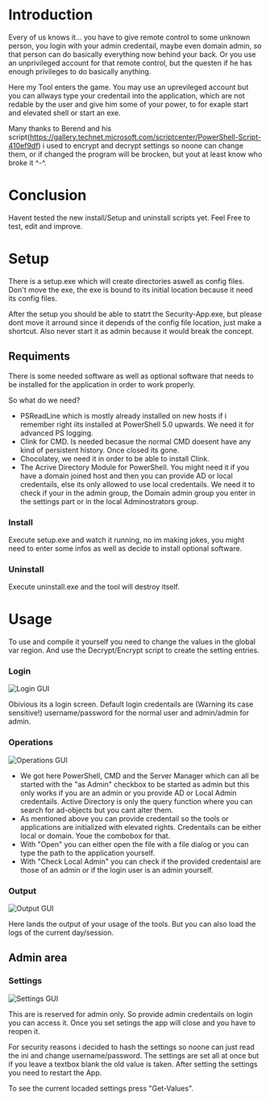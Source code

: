 # Introduction #
Every of us knows it... you have to give remote control to some unknown person, you login with your admin credentail, maybe even domain admin, so that person can do basically everything now behind your back. Or you use an unprivileged account for that remote control, but the questen if he has enough privileges to do basically anything.

Here my Tool enters the game. You may use an uprevileged account but you can allways type your credentail into the application, which are not redable by the user and give him some of your power, to for exaple start and elevated shell or start an exe.

Many thanks to Berend and his script(https://gallery.technet.microsoft.com/scriptcenter/PowerShell-Script-410ef9df) i used to encrypt and decrypt settings so noone can change them, or if changed the program will be brocken, but yout at least know who broke it ^-^.

# Conclusion #
Havent tested the new install/Setup and uninstall scripts yet. Feel Free to test, edit and improve.

# Setup #
There is a setup.exe which will create directories aswell as config files. Don't move the exe, the exe is bound to its initial location because it need its config files.

After the setup you should be able to statrt the Security-App.exe, but please dont move it arround since it depends of the config file location, just make a shortcut. Also never start it as admin because it would break the concept.
## Requiments ##
There is some needed software as well as optional software that needs to be installed for the application in order to work properly.

So what do we need?
- PSReadLine which is mostly already installed on new hosts if i remember right iits installed at PowerShell 5.0 upwards. We need it for advanced PS logging.
- Clink for CMD. Is needed becasue the normal CMD doesent have any kind of persistent history. Once closed its gone.
- Chocolatey, we need it in order to be able to install Clink.
- The Acrive Directory Module for PowerShell. You might need it if you have a domain joined host and then you can provide AD or local credentails, else its only allowed to use local credentails. We need it to check if your in the admin group, the Domain admin group you enter in the settings part or in  the  local Adminostrators group.
### Install ###
Execute setup.exe and watch it running, no im making jokes, you might need to enter some infos as well as decide to install optional software.
### Uninstall ###
Execute uninstall.exe and the tool will destroy itself.
# Usage #
To use and compile it yourself  you need to change the values in the global var region. And use the Decrypt/Encrypt script to create the setting entries.
### Login ###
![Login GUI](https://github.com/seyo-IV/PowerShell-Security-App/blob/master/images/Login.PNG)

Obivious its a login screen. Default login credentails are (Warning its case sensitive!) username/password for the normal user and admin/admin for admin.
### Operations ###
![Operations GUI](https://github.com/seyo-IV/PowerShell-Security-App/blob/master/images/Operations.PNG)

- We got here PowerShell, CMD and the Server Manager which can all be started with the "as Admin" checkbox to be started as admin but this only works if you are an admin or you provide AD or Local Admin credentails. Active Directory is only the query function where you can search for ad-objects but you cant alter them.
- As mentioned above you can provide credentail so the tools or applications are initialized with elevated rights. Credentails can be either local or domain. Youe the combobox for that.
- With "Open" you can either open the file with a file dialog or you can type the path to the application yourself.
- With "Check Local Admin" you can check if the provided credentaisl are those of an admin or if the login user is an admin yourself.
### Output ###
![Output GUI](https://github.com/seyo-IV/PowerShell-Security-App/blob/master/images/Output.PNG)

Here lands the output of your usage of the tools. But you can also load the logs of the current day/session.
## Admin area ##
### Settings ###
![Settings GUI](https://github.com/seyo-IV/PowerShell-Security-App/blob/master/images/Settings.PNG)

This are is reserved for admin only. So provide admin credentails on login you can access it. Once you set setings the app will close and you have to reopen it.

For security reasons i decided to hash the settings so noone can just read the ini and change username/password. The settings are set all at once but if you leave a textbox blank the old value is taken. After setting the settings you need to restart the App.

To see the current locaded settings press "Get-Values".
